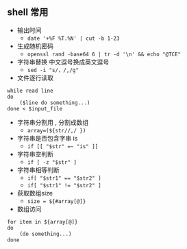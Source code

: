 ## shell 常用
- 输出时间
  - `date '+%F %T.%N' | cut -b 1-23`
- 生成随机密码
  - `openssl rand -base64 6 | tr -d '\n' && echo "@TCE"`
- 字符串替换 中文逗号换成英文逗号
  - `sed -i "s/，/,/g"`
- 文件逐行读取
``` shell
while read line
do
    ($line do something...)
done < $input_file
```
- 字符串分割用 , 分割成数组
  - `array=(${str//,/ })`
- 字符串是否包含字串 is
  - `if [[ "$str" =~ "is" ]]`
- 字符串空判断
  - `if [ -z "$str" ]`
- 字符串相等判断
  - `if[ "$str1" == "$str2" ]`
  - `if[ "$str1" != "$str2" ]`
- 获取数组size
  - `size = ${#array[@]}`
- 数组访问
``` shell
for item in ${array[@]}
do
    (do something...)
done
```
